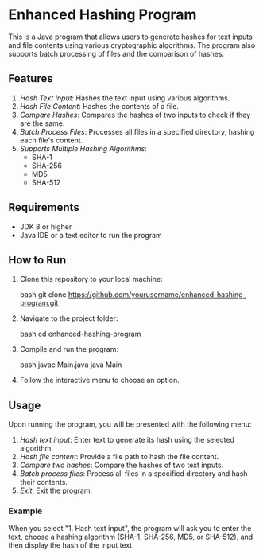 # Enhanced Hashing Program

This is a Java program that allows users to generate hashes for text inputs and file contents using various cryptographic algorithms. The program also supports batch processing of files and the comparison of hashes.

## Features

1. *Hash Text Input*: Hashes the text input using various algorithms.
2. *Hash File Content*: Hashes the contents of a file.
3. *Compare Hashes*: Compares the hashes of two inputs to check if they are the same.
4. *Batch Process Files*: Processes all files in a specified directory, hashing each file's content.
5. *Supports Multiple Hashing Algorithms*:
    - SHA-1
    - SHA-256
    - MD5
    - SHA-512

## Requirements

- JDK 8 or higher
- Java IDE or a text editor to run the program

## How to Run

1. Clone this repository to your local machine:

    bash
    git clone https://github.com/yourusername/enhanced-hashing-program.git
    

2. Navigate to the project folder:

    bash
    cd enhanced-hashing-program
    

3. Compile and run the program:

    bash
    javac Main.java
    java Main
    

4. Follow the interactive menu to choose an option.

## Usage

Upon running the program, you will be presented with the following menu:

1. *Hash text input*: Enter text to generate its hash using the selected algorithm.
2. *Hash file content*: Provide a file path to hash the file content.
3. *Compare two hashes*: Compare the hashes of two text inputs.
4. *Batch process files*: Process all files in a specified directory and hash their contents.
5. *Exit*: Exit the program.

### Example

When you select "1. Hash text input", the program will ask you to enter the text, choose a hashing algorithm (SHA-1, SHA-256, MD5, or SHA-512), and then display the hash of the input text.
